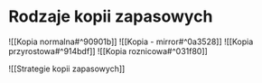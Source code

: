 # Rodzaje kopii zapasowych

![[Kopia normalna#^90901b]]
![[Kopia - mirror#^0a3528]]
![[Kopia przyrostowa#^914bdf]]
![[Kopia roznicowa#^031f80]]

![[Strategie kopii zapasowych]]